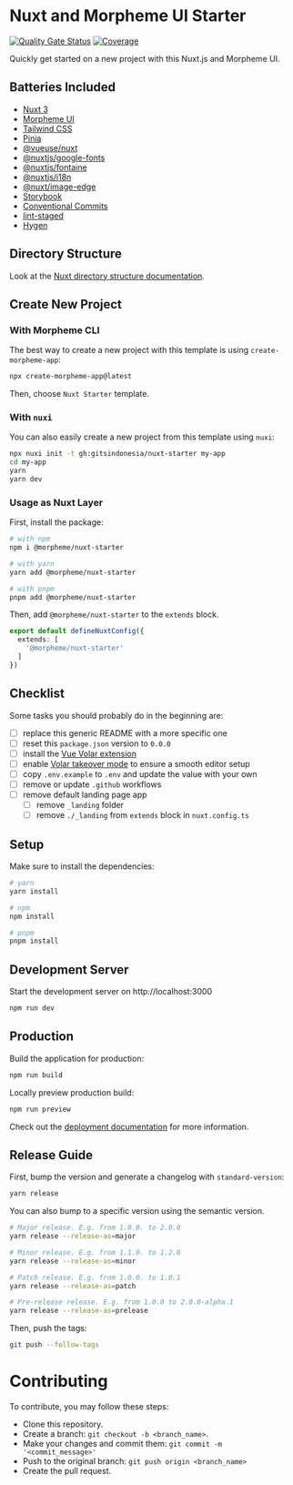 # Nuxt and Morpheme UI Starter

[![Quality Gate Status](https://sonar.gits.id/api/project_badges/measure?project=nuxt-starter&metric=alert_status&token=sqb_1e0de59e286dc2678fdc8e0f67ad6c2f99e20aac)](https://sonar.gits.id/dashboard?id=nuxt-starter)
[![Coverage](https://sonar.gits.id/api/project_badges/measure?project=nuxt-starter&metric=coverage&token=sqb_1e0de59e286dc2678fdc8e0f67ad6c2f99e20aac)](https://sonar.gits.id/dashboard?id=nuxt-starter)

Quickly get started on a new project with this Nuxt.js and Morpheme UI.

## Batteries Included

- [Nuxt 3](https://nuxt.com/)
- [Morpheme UI](https://gitsindonesia.github.io/ui-component/)
- [Tailwind CSS](https://tailwindcss.com/)
- [Pinia](https://pinia.vuejs.org/)
- [@vueuse/nuxt](https://vueuse.org/)
- [@nuxtjs/google-fonts](https://github.com/nuxt-community/google-fonts-module)
- [@nuxtjs/fontaine](https://github.com/nuxt-modules/fontaine)
- [@nuxtjs/i18n](https://i18n.nuxtjs.org/)
- [@nuxt/image-edge](https://v1.image.nuxtjs.org/)
- [Storybook](https://storybook.js.org/)
- [Conventional Commits](https://www.conventionalcommits.org/en/v1.0.0/)
- [lint-staged](https://github.com/okonet/lint-staged)
- [Hygen](https://www.hygen.io/)

## Directory Structure

Look at the [Nuxt directory structure documentation](https://nuxt.com/docs/guide/directory-structure/nuxt).

## Create New Project

### With Morpheme CLI

The best way to create a new project with this template is using `create-morpheme-app`:

```bash
npx create-morpheme-app@latest
```

Then, choose `Nuxt Starter` template.

### With `nuxi`

You can also easily create a new project from this template using `nuxi`:

```bash
npx nuxi init -t gh:gitsindonesia/nuxt-starter my-app
cd my-app
yarn
yarn dev
```


### Usage as Nuxt Layer

First, install the package:

```bash
# with npm
npm i @morpheme/nuxt-starter

# with yarn
yarn add @morpheme/nuxt-starter

# with pnpm
pnpm add @morpheme/nuxt-starter
```

Then, add `@morpheme/nuxt-starter` to the `extends` block.

```ts
export default defineNuxtConfig({
  extends: [
    '@morpheme/nuxt-starter'
  ]
})
```

## Checklist

Some tasks you should probably do in the beginning are:

- [ ] replace this generic README with a more specific one
- [ ] reset this `package.json` version to `0.0.0`
- [ ] install the [Vue Volar extension](https://marketplace.visualstudio.com/items?itemName=Vue.volar)
- [ ] enable [Volar takeover mode](https://nuxt.com/docs/getting-started/installation#prerequisites) to ensure a smooth editor setup
- [ ] copy `.env.example` to `.env` and update the value with your own
- [ ] remove or update `.github` workflows
- [ ] remove default landing page app
  - [ ] remove `_landing` folder
  - [ ] remove `./_landing` from `extends` block in `nuxt.config.ts`

## Setup

Make sure to install the dependencies:

```bash
# yarn
yarn install

# npm
npm install

# pnpm
pnpm install
```

## Development Server

Start the development server on http://localhost:3000

```bash
npm run dev
```

## Production

Build the application for production:

```bash
npm run build
```

Locally preview production build:

```bash
npm run preview
```

Check out the [deployment documentation](https://nuxt.com/docs/getting-started/deployment#presets) for more information.

## Release Guide

First, bump the version and generate a changelog with `standard-version`:

```bash
yarn release
```

You can also bump to a specific version using the semantic version.

```bash
# Major release. E.g. from 1.0.0. to 2.0.0
yarn release --release-as=major

# Minor release. E.g. from 1.1.0. to 1.2.0
yarn release --release-as=minor

# Patch release. E.g. from 1.0.0. to 1.0.1
yarn release --release-as=patch

# Pre-release release. E.g. from 1.0.0 to 2.0.0-alpha.1
yarn release --release-as=prelease
```

Then, push the tags:

```bash
git push --follow-tags
```

# Contributing

To contribute, you may follow these steps:

- Clone this repository.
- Create a branch: `git checkout -b <branch_name>`.
- Make your changes and commit them: `git commit -m '<commit_message>'`
- Push to the original branch: `git push origin <branch_name>`
- Create the pull request.

